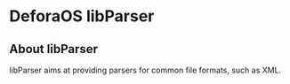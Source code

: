 DeforaOS libParser
==================

About libParser
---------------

libParser aims at providing parsers for common file formats, such as XML.
